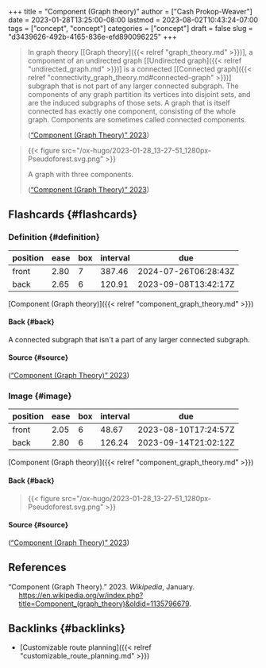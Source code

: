 +++
title = "Component (Graph theory)"
author = ["Cash Prokop-Weaver"]
date = 2023-01-28T13:25:00-08:00
lastmod = 2023-08-02T10:43:24-07:00
tags = ["concept", "concept"]
categories = ["concept"]
draft = false
slug = "d3439626-492b-4165-836e-efd890096225"
+++

> In graph theory [[Graph theory]({{< relref "graph_theory.md" >}})], a component of an undirected graph [[Undirected graph]({{< relref "undirected_graph.md" >}})] is a connected [[Connected graph]({{< relref "connectivity_graph_theory.md#connected-graph" >}})] subgraph that is not part of any larger connected subgraph. The components of any graph partition its vertices into disjoint sets, and are the induced subgraphs of those sets. A graph that is itself connected has exactly one component, consisting of the whole graph. Components are sometimes called connected components.
>
> (<a href="#citeproc_bib_item_1">“Component (Graph Theory)” 2023</a>)

<!--quoteend-->

> {{< figure src="/ox-hugo/2023-01-28_13-27-51_1280px-Pseudoforest.svg.png" >}}
>
> A graph with three components.
>
> (<a href="#citeproc_bib_item_1">“Component (Graph Theory)” 2023</a>)


## Flashcards {#flashcards}


### Definition {#definition}

| position | ease | box | interval | due                  |
|----------|------|-----|----------|----------------------|
| front    | 2.80 | 7   | 387.46   | 2024-07-26T06:28:43Z |
| back     | 2.65 | 6   | 120.91   | 2023-09-08T13:42:17Z |

[Component (Graph theory)]({{< relref "component_graph_theory.md" >}})


#### Back {#back}

A connected subgraph that isn't a part of any larger connected subgraph.


#### Source {#source}

(<a href="#citeproc_bib_item_1">“Component (Graph Theory)” 2023</a>)


### Image {#image}

| position | ease | box | interval | due                  |
|----------|------|-----|----------|----------------------|
| front    | 2.05 | 6   | 48.67    | 2023-08-10T17:24:57Z |
| back     | 2.80 | 6   | 126.24   | 2023-09-14T21:02:12Z |

[Component (Graph theory)]({{< relref "component_graph_theory.md" >}})


#### Back {#back}

> {{< figure src="/ox-hugo/2023-01-28_13-27-51_1280px-Pseudoforest.svg.png" >}}


#### Source {#source}

(<a href="#citeproc_bib_item_1">“Component (Graph Theory)” 2023</a>)

## References

<style>.csl-entry{text-indent: -1.5em; margin-left: 1.5em;}</style><div class="csl-bib-body">
  <div class="csl-entry"><a id="citeproc_bib_item_1"></a>“Component (Graph Theory).” 2023. <i>Wikipedia</i>, January. <a href="https://en.wikipedia.org/w/index.php?title=Component_(graph_theory)&oldid=1135796679">https://en.wikipedia.org/w/index.php?title=Component_(graph_theory)&#38;oldid=1135796679</a>.</div>
</div>


## Backlinks {#backlinks}

-   [Customizable route planning]({{< relref "customizable_route_planning.md" >}})
